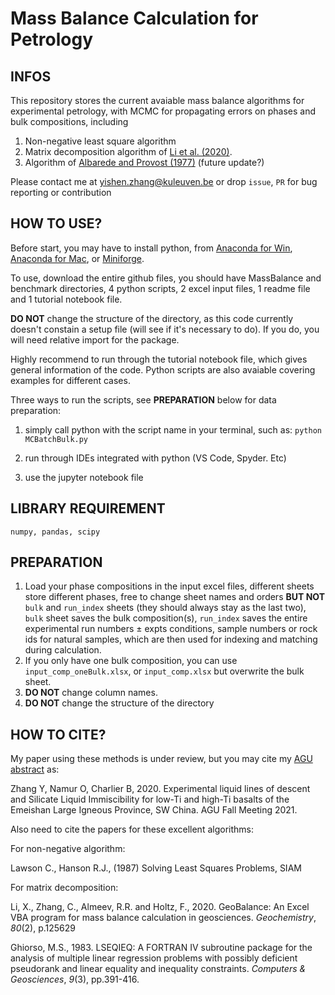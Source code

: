 # Mass Balance Calculation for Petrology
## INFOS

This repository stores the current avaiable mass balance algorithms for experimental petrology, with MCMC for propagating errors on phases and bulk compositions, including 

1) Non-negative least square algorithm
2) Matrix decomposition algorithm of [Li et al. (2020)](https://www.sciencedirect.com/science/article/pii/S0009281920300301?casa_token=frTdwy-tVF8AAAAA:z0pcHfcNB3LP4bGdEwWsgbzbauDBsoTKbbit5SnIiEH9htp6Y4zgRZjQttzSVGA34ZXiM-Sne45I). 
3) Algorithm of [Albarede and Provost (1977)](https://www.sciencedirect.com/science/article/pii/0098300477900073) (future update?)

Please contact me at yishen.zhang@kuleuven.be or drop `issue`,  `PR` for bug reporting or contribution

## HOW TO USE?

Before start, you may have to install python, from [Anaconda for Win](https://docs.anaconda.com/anaconda/install/windows/), [Anaconda for Mac](https://docs.anaconda.com/anaconda/install/mac-os/), or [Miniforge](https://github.com/conda-forge/miniforge).

To use, download the entire github files, you should have MassBalance and benchmark directories, 4 python scripts, 2 excel input files, 1 readme file and 1 tutorial notebook file.

**DO NOT** change the structure of the directory, as this code currently doesn't constain a setup file (will see if it's necessary to do). If you do, you will need relative import for the package.

Highly recommend to run through the tutorial notebook file, which gives general information of the code. Python scripts are also avaiable covering examples for different cases.

Three ways to run the scripts, see **PREPARATION** below for data preparation:

1) simply call python with the script name in your terminal, such as: ``python MCBatchBulk.py``

2) run through IDEs integrated with python (VS Code, Spyder. Etc)

3) use the jupyter notebook file


## LIBRARY REQUIREMENT

``numpy, pandas, scipy``

## PREPARATION

1. Load your phase compositions in the input excel files, different sheets store different phases, free to change sheet names and orders **BUT NOT** `bulk` and `run_index` sheets (they should always stay as the last two), `bulk` sheet saves the bulk composition(s), `run_index` saves the entire experimental run numbers ± expts conditions, sample numbers or rock ids for natural samples, which are then used for indexing and matching during calculation. 
2. If you only have one bulk composition, you can use `input_comp_oneBulk.xlsx`, or `input_comp.xlsx` but overwrite the bulk sheet.
3. **DO NOT** change column names.
4. **DO NOT** change the structure of the directory

## HOW TO CITE?

My paper using these methods is under review, but you may cite my [AGU abstract](https://ui.adsabs.harvard.edu/abs/2021AGUFM.V25C0119Z/abstract) as:

Zhang Y, Namur O, Charlier B, 2020. Experimental liquid lines of descent and Silicate Liquid Immiscibility for low-Ti and high-Ti basalts of the Emeishan Large Igneous Province, SW China. AGU Fall Meeting 2021.

Also need to cite the papers for these excellent algorithms:

For non-negative algorithm:

Lawson C., Hanson R.J., (1987) Solving Least Squares Problems, SIAM

For matrix decomposition:

Li, X., Zhang, C., Almeev, R.R. and Holtz, F., 2020. GeoBalance: An Excel VBA program for mass balance calculation in geosciences. *Geochemistry*, *80*(2), p.125629

Ghiorso, M.S., 1983. LSEQIEQ: A FORTRAN IV subroutine package for the analysis of multiple linear regression problems with possibly deficient pseudorank and linear equality and inequality constraints. *Computers & Geosciences*, *9*(3), pp.391-416.

